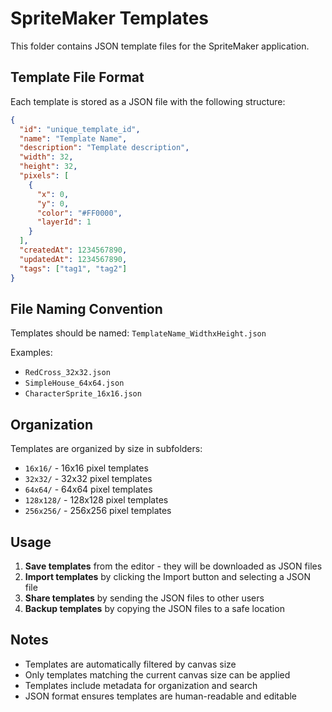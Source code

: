 # SpriteMaker Templates

This folder contains JSON template files for the SpriteMaker application.

## Template File Format

Each template is stored as a JSON file with the following structure:

```json
{
  "id": "unique_template_id",
  "name": "Template Name",
  "description": "Template description",
  "width": 32,
  "height": 32,
  "pixels": [
    {
      "x": 0,
      "y": 0,
      "color": "#FF0000",
      "layerId": 1
    }
  ],
  "createdAt": 1234567890,
  "updatedAt": 1234567890,
  "tags": ["tag1", "tag2"]
}
```

## File Naming Convention

Templates should be named: `TemplateName_WidthxHeight.json`

Examples:
- `RedCross_32x32.json`
- `SimpleHouse_64x64.json`
- `CharacterSprite_16x16.json`

## Organization

Templates are organized by size in subfolders:
- `16x16/` - 16x16 pixel templates
- `32x32/` - 32x32 pixel templates
- `64x64/` - 64x64 pixel templates
- `128x128/` - 128x128 pixel templates
- `256x256/` - 256x256 pixel templates

## Usage

1. **Save templates** from the editor - they will be downloaded as JSON files
2. **Import templates** by clicking the Import button and selecting a JSON file
3. **Share templates** by sending the JSON files to other users
4. **Backup templates** by copying the JSON files to a safe location

## Notes

- Templates are automatically filtered by canvas size
- Only templates matching the current canvas size can be applied
- Templates include metadata for organization and search
- JSON format ensures templates are human-readable and editable
